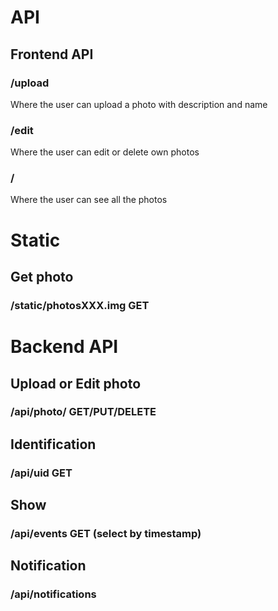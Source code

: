 # API

## Frontend API

### /upload

Where the user can upload a photo with description and name

### /edit

Where the user can edit or delete own photos

### /

Where the user can see all the photos



# Static

## Get photo

### /static/photosXXX.img GET


# Backend API

## Upload or Edit photo

### /api/photo/<uuid> GET/PUT/DELETE


## Identification

### /api/uid GET


## Show

### /api/events GET (select by timestamp)


## Notification

### /api/notifications
